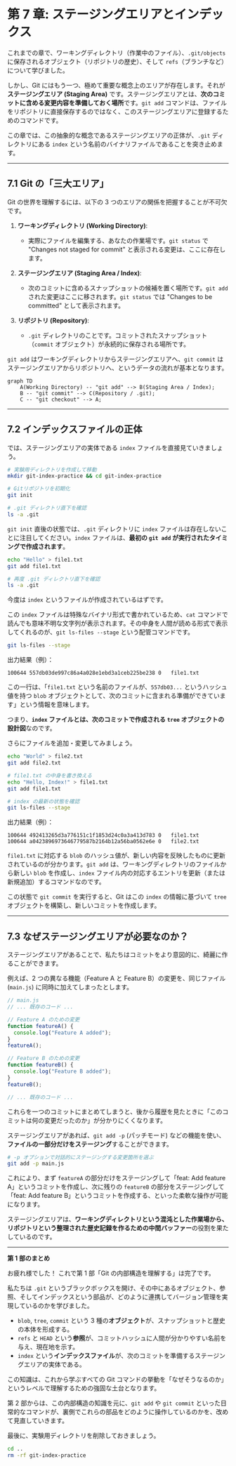 # 第 7 章: ステージングエリアとインデックス

これまでの章で、ワーキングディレクトリ（作業中のファイル）、`.git/objects` に保存されるオブジェクト（リポジトリの歴史）、そして `refs`（ブランチなど）について学びました。

しかし、Git にはもう一つ、極めて重要な概念上のエリアが存在します。それが**ステージングエリア (Staging Area)** です。ステージングエリアとは、**次のコミットに含める変更内容を準備しておく場所**です。`git add` コマンドは、ファイルをリポジトリに直接保存するのではなく、このステージングエリアに登録するためのコマンドです。

この章では、この抽象的な概念であるステージングエリアの正体が、`.git` ディレクトリにある `index` という名前のバイナリファイルであることを突き止めます。

---

## 7.1 Git の「三大エリア」

Git の世界を理解するには、以下の 3 つのエリアの関係を把握することが不可欠です。

1.  **ワーキングディレクトリ (Working Directory)**:
    -   実際にファイルを編集する、あなたの作業場です。`git status` で "Changes not staged for commit" と表示される変更は、ここに存在します。

2.  **ステージングエリア (Staging Area / Index)**:
    -   次のコミットに含めるスナップショットの候補を置く場所です。`git add` された変更はここに移されます。`git status` では "Changes to be committed" として表示されます。

3.  **リポジトリ (Repository)**:
    -   `.git` ディレクトリのことです。コミットされたスナップショット（`commit` オブジェクト）が永続的に保存される場所です。

`git add` はワーキングディレクトリからステージングエリアへ、`git commit` はステージングエリアからリポジトリへ、というデータの流れが基本となります。

```mermaid
graph TD
    A(Working Directory) -- "git add" --> B(Staging Area / Index);
    B -- "git commit" --> C(Repository / .git);
    C -- "git checkout" --> A;
```

---

## 7.2 インデックスファイルの正体

では、ステージングエリアの実体である `index` ファイルを直接見ていきましょう。

```bash
# 実験用ディレクトリを作成して移動
mkdir git-index-practice && cd git-index-practice

# Gitリポジトリを初期化
git init

# .git ディレクトリ直下を確認
ls -a .git
```
`git init` 直後の状態では、`.git` ディレクトリに `index` ファイルは存在しないことに注目してください。`index` ファイルは、**最初の `git add` が実行されたタイミングで作成されます**。

```bash
echo "Hello" > file1.txt
git add file1.txt

# 再度 .git ディレクトリ直下を確認
ls -a .git
```
今度は `index` というファイルが作成されているはずです。

この `index` ファイルは特殊なバイナリ形式で書かれているため、`cat` コマンドで読んでも意味不明な文字列が表示されます。その中身を人間が読める形式で表示してくれるのが、`git ls-files --stage` という配管コマンドです。

```bash
git ls-files --stage
```
出力結果（例）：
```
100644 557db03de997c86a4a028e1ebd3a1ceb225be238 0	file1.txt
```

この一行は、「`file1.txt` という名前のファイルが、`557db03...` というハッシュ値を持つ `blob` オブジェクトとして、次のコミットに含まれる準備ができています」という情報を意味します。

つまり、**`index` ファイルとは、次のコミットで作成される `tree` オブジェクトの設計図**なのです。

さらにファイルを追加・変更してみましょう。

```bash
echo "World" > file2.txt
git add file2.txt

# file1.txt の中身を書き換える
echo "Hello, Index!" > file1.txt
git add file1.txt

# index の最新の状態を確認
git ls-files --stage
```
出力結果（例）：
```
100644 492413265d3a776151c1f1853d24c0a3a413d783 0	file1.txt
100644 a0423896973646779587b2164b12a56ba0562e6e 0	file2.txt
```
`file1.txt` に対応する `blob` のハッシュ値が、新しい内容を反映したものに更新されているのが分かります。`git add` は、ワーキングディレクトリのファイルから新しい `blob` を作成し、`index` ファイル内の対応するエントリを更新（または新規追加）するコマンドなのです。

この状態で `git commit` を実行すると、Git はこの `index` の情報に基づいて `tree` オブジェクトを構築し、新しいコミットを作成します。

---
## 7.3 なぜステージングエリアが必要なのか？

ステージングエリアがあることで、私たちはコミットをより意図的に、綺麗に作ることができます。

例えば、2 つの異なる機能（Feature A と Feature B）の変更を、同じファイル (`main.js`) に同時に加えてしまったとします。

```javascript
// main.js
// ... 既存のコード ...

// Feature A のための変更
function featureA() {
  console.log("Feature A added");
}
featureA();

// Feature B のための変更
function featureB() {
  console.log("Feature B added");
}
featureB();

// ... 既存のコード ...
```

これらを一つのコミットにまとめてしまうと、後から履歴を見たときに「このコミットは何の変更だったのか」が分かりにくくなります。

ステージングエリアがあれば、`git add -p` (パッチモード) などの機能を使い、**ファイルの一部分だけをステージング**することができます。

```bash
# -p オプションで対話的にステージングする変更箇所を選ぶ
git add -p main.js
```

これにより、まず `featureA` の部分だけをステージングして「feat: Add feature A」というコミットを作成し、次に残りの `featureB` の部分をステージングして「feat: Add feature B」というコミットを作成する、といった柔軟な操作が可能になります。

ステージングエリアは、**ワーキングディレクトリという混沌とした作業場から、リポジトリという整理された歴史記録を作るための中間バッファー**の役割を果たしているのです。

---
**第 1 部のまとめ**

お疲れ様でした！ これで第 1 部「Git の内部構造を理解する」は完了です。

私たちは `.git` というブラックボックスを開け、その中にあるオブジェクト、参照、そしてインデックスという部品が、どのように連携してバージョン管理を実現しているのかを学びました。

-   `blob`, `tree`, `commit` という 3 種の**オブジェクト**が、スナップショットと歴史の本体を形成する。
-   `refs` と `HEAD` という**参照**が、コミットハッシュに人間が分かりやすい名前を与え、現在地を示す。
-   `index` という**インデックスファイル**が、次のコミットを準備するステージングエリアの実体である。

この知識は、これから学ぶすべての Git コマンドの挙動を「なぜそうなるのか」というレベルで理解するための強固な土台となります。

第 2 部からは、この内部構造の知識を元に、`git add` や `git commit` といった日常的なコマンドが、裏側でこれらの部品をどのように操作しているのかを、改めて見直していきます。

最後に、実験用ディレクトリを削除しておきましょう。
```bash
cd ..
rm -rf git-index-practice
```
